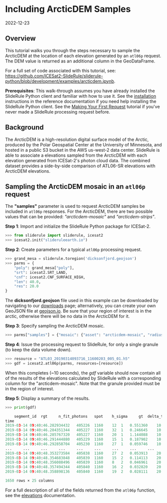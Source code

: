 # Including ArcticDEM Samples

2022-12-23


## Overview

This tutorial walks you through the steps necessary to sample the ArcticDEM at the location of each elevation generated by an `atl06p` request.  The DEM value is returned as an additional column in the GeoDataFrame.

For a full set of code associated with this tutorial, see: https://github.com/ICESat2-SlideRule/sliderule-python/blob/development/examples/arcticdem.ipynb.

**Prerequisites**: This walk-through assumes you have already installed the SlideRule Python client and familiar with how to use it. See the [installation](../../getting_started/Install.html) instructions in the reference documentation if you need help installing the SlideRule Python client.  See the [Making Your First Request](./first_request.html) tutorial if you've never made a SlideRule processing request before.


## Background

The ArcticDEM is a high-resolution digital surface model of the Arctic, produced by the Polar Geospatial Center at the University of Minnesota, and hosted in a public S3 bucket in the AWS us-west-2 data center. SlideRule is able to associate a elevations sampled from the ArcticDEM with each elevation generated from ICESat-2's photon cloud data.  The combined dataset provides a side-by-side comparison of ATL06-SR elevations with ArcticDEM elevations.


## Sampling the ArcticDEM mosaic in an `atl06p` request

The __"samples"__ parameter is used to request ArcticDEM samples be included in `atl06p` responses.  For the ArcticDEM, there are two possible values that can be provided: _"arcticdem-mosaic"_ and _"arcticdem-strips"_.


__Step 1__: Import and initialize the SlideRule Python package for ICESat-2.
```python
>>> from sliderule import sliderule, icesat2
>>> icesat2.init("slideruleearth.io")
```

__Step 2__: Create parameters for a typical `atl06p` processing request.
```python
>>> grand_mesa = sliderule.toregion('dicksonfjord.geojson')
>>> parms = {
    "poly": grand_mesa["poly"],
    "srt": icesat2.SRT_LAND,
    "cnf": icesat2.CNF_SURFACE_HIGH,
    "len": 40.0,
    "res": 20.0
}
```
The **dicksonfjord.geojson** file used in this example can be downloaded by navigating to our [downloads](/rtd/tutorials/downloads.html) page; alternatively, you can create your own GeoJSON file at [geojson.io](https://geojson.io).  Be sure that your region of interest is in the arctic, otherwise there will be no data in the ArcticDEM for it.

__Step 3__: Specify sampling the ArcticDEM mosaic.
```python
>>> parms["samples"] = {"mosaic": {"asset": "arcticdem-mosaic", "radius": 10.0, "zonal_stats": True}}
```

__Step 4__: Issue the processing request to SlideRule, for only a single granule (to keep the data volume down).
```python
>>> resource = "ATL03_20190314093716_11600203_005_01.h5"
>>> gdf = icesat2.atl06p(parms, resources=[resource])
```
When this completes (~10 seconds), the _gdf_ variable should now contain all of the results of the elevations calculated by SlideRule with a corresponding column for the "arcticdem-mosaic".  Note that the granule provided must be in the region of interest.

__Step 5__: Display a summary of the results.
```python
>>> print(gdf)

	segment_id 	rgt 	n_fit_photons 	spot 	h_sigma 	gt 	delta_time 	cycle 	rms_misfit 	dh_fit_dy 	... 	geometry 	mosaic.time 	mosaic.max 	mosaic.mad 	mosaic.mean 	mosaic.median 	mosaic.value 	mosaic.count 	mosaic.stdev 	mosaic.min
time
2019-03-14 09:40:46.282934432 	405226 	1160 	12 	1 	0.551360 	10 	3.779165e+07 	2 	0.874532 	0.0 	... 	POINT (-26.27920 72.77984) 	1.176077e+09 	558.497131 	2.760759 	550.909552 	550.701904 	550.909729 	81 	3.328835 	544.854675
2019-03-14 09:40:46.284351344 	405227 	1160 	32 	1 	0.246645 	10 	3.779165e+07 	2 	1.308783 	0.0 	... 	POINT (-26.27924 72.77993) 	1.176077e+09 	568.031189 	4.222864 	559.327384 	559.479126 	559.673889 	81 	4.824281 	551.360779
2019-03-14 09:40:46.285767320 	405227 	1160 	20 	1 	1.144088 	10 	3.779165e+07 	2 	1.318949 	0.0 	... 	POINT (-26.27928 72.78002) 	1.176077e+09 	573.887756 	3.402086 	566.768132 	567.251282 	567.251282 	81 	4.031628 	558.077698
2019-03-14 09:40:46.291444880 	405229 	1160 	15 	1 	0.187902 	10 	3.779165e+07 	2 	0.263953 	0.0 	... 	POINT (-26.27943 72.78037) 	1.176077e+09 	599.084351 	1.593114 	594.913225 	594.901855 	594.901855 	81 	1.911160 	591.075134
2019-03-14 09:40:46.292858704 	405230 	1160 	27 	1 	0.059746 	10 	3.779165e+07 	2 	0.269889 	0.0 	... 	POINT (-26.27947 72.78046) 	1.176077e+09 	602.492004 	1.780210 	598.034786 	597.679504 	597.673462 	81 	2.093415 	594.528076
... 	... 	... 	... 	... 	... 	... 	... 	... 	... 	... 	... 	... 	... 	... 	... 	... 	... 	... 	... 	... 	...
2019-03-14 09:40:48.353273584 	405838 	1160 	27 	2 	0.053913 	20 	3.779165e+07 	2 	0.280013 	0.0 	... 	POINT (-26.32802 72.88865) 	1.183334e+09 	1495.614258 	0.709607 	1494.015764 	1494.007690 	1494.036499 	81 	0.834192 	1492.483643
2019-03-14 09:40:48.354683848 	405839 	1160 	15 	2 	0.114113 	20 	3.779165e+07 	2 	0.330651 	0.0 	... 	POINT (-26.32806 72.88874) 	1.183334e+09 	1494.552612 	0.687070 	1492.995177 	1492.975098 	1492.975098 	81 	0.806113 	1491.506592
2019-03-14 09:40:48.356088496 	405839 	1160 	8 	2 	0.046961 	20 	3.779165e+07 	2 	0.132604 	0.0 	... 	POINT (-26.32810 72.88882) 	1.183334e+09 	1493.258545 	0.591286 	1491.916643 	1491.894531 	1491.894531 	81 	0.698308 	1490.576050
2019-03-14 09:40:48.357494344 	405840 	1160 	16 	2 	0.032820 	20 	3.779165e+07 	2 	0.124317 	0.0 	... 	POINT (-26.32814 72.88891) 	1.183334e+09 	1492.435181 	0.542995 	1491.242427 	1491.285156 	1491.201050 	81 	0.642991 	1489.934570
2019-03-14 09:40:48.358898136 	405840 	1160 	19 	2 	0.028111 	20 	3.779165e+07 	2 	0.117033 	0.0 	... 	POINT (-26.32818 72.88900) 	1.183334e+09 	1492.308105 	0.614543 	1490.753858 	1490.765381 	1490.621094 	81 	0.731349 	1489.323242

1650 rows × 25 columns
```
For a full description of all of the fields returned from the `atl06p` function, see the [elevations](../../user_guide/ICESat-2.html#elevations) documentation.


